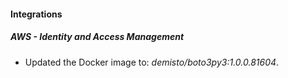 #### Integrations
##### AWS - Identity and Access Management
- Updated the Docker image to: *demisto/boto3py3:1.0.0.81604*.
